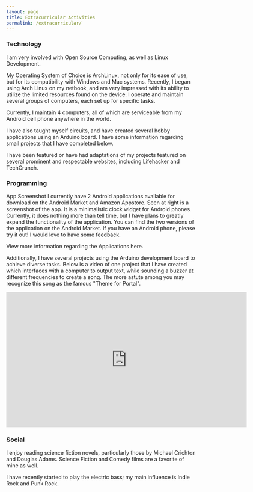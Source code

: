 ```yaml
---
layout: page
title: Extracurricular Activities
permalink: /extracurricular/
---
```


### Technology
I am very involved with Open Source Computing, as well as Linux Development.

My Operating System of Choice is ArchLinux, not only for its ease of use, but for its compatibility with Windows and Mac systems. Recently, I began using Arch Linux on my netbook, and am very impressed with its ability to utilize the limited resources found on the device. I operate and maintain several groups of computers, each set up for specific tasks.

Currently, I maintain 4 computers, all of which are serviceable from my Android cell phone anywhere in the world.

I have also taught myself circuits, and have created several hobby applications using an Arduino board. I have some information regarding small projects that I have completed below.

I have been featured or have had adaptations of my projects featured on several prominent and respectable websites, including Lifehacker and TechCrunch.

### Programming
App Screenshot
I currently have 2 Android applications available for download on the Android Market and Amazon Appstore. Seen at right is a screenshot of the app. It is a minimalistic clock widget for Android phones. Currently, it does nothing more than tell time, but I have plans to greatly expand the functionality of the application. You can find the two versions of the application on the Android Market. If you have an Android phone, please try it out! I would love to have some feedback.

View more information regarding the Applications here.



Additionally, I have several projects using the Arduino development board to achieve diverse tasks. Below is a video of one project that I have created which interfaces with a computer to output text, while sounding a buzzer at different frequencies to create a song. The more astute among you may recognize this song as the famous "Theme for Portal".

<iframe width="640" height="360" src="https://www.youtube.com/embed/d88rKca6YFI?feature=player_embedded" frameborder="0" allowfullscreen></iframe>

### Social
I enjoy reading science fiction novels, particularly those by Michael Crichton and Douglas Adams. Science Fiction and Comedy films are a favorite of mine as well.

I have recently started to play the electric bass; my main influence is Indie Rock and Punk Rock.
